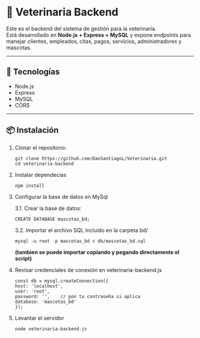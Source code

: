 # 🐾 Veterinaria Backend

Este es el backend del sistema de gestión para la veterinaria.  
Está desarrollado en **Node.js + Express + MySQL** y expone endpoints para manejar clientes, empleados, citas, pagos, servicios, administradores y mascotas.

---

## 🚀 Tecnologías
- Node.js
- Express
- MySQL
- CORS

---

## 📦 Instalación

1. Clonar el repositorio:
   ```
   git clone https://github.com/DanSantiagoL/Veterinaria.git
   cd veterinaria-backend
   ```
2. Instalar dependecias
   ```
   npm install
   ```

 3. Configurar la base de datos en MySql
    
    3.1. Crear la base de datos:
    ```
    CREATE DATABASE mascotas_bd;
    ```
    3.2. Importar el archivo SQL incluido en la carpeta bd/
    ```
    mysql -u root -p mascotas_bd < db/mascotas_bd.sql
    ```
    **(tambien se puede importar copiando y pegando directamente el script)**
5. Revisar credenciales de conexión en veterinaria-backend.js
   ```
   const db = mysql.createConnection({
   host: 'localhost',
   user: 'root',
   password: '',    // pon tu contraseña si aplica
   database: 'mascotas_bd'
   });
   ```
6. Levantar el servidor
   ```
   node veterinaria-backend.js
   ```

